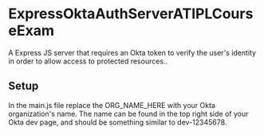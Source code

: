 # ExpressOktaAuthServerATIPLCourseExam
A Express JS server that requires an Okta token to verify the user's identity in order to allow access to protected resources..

## Setup
In the main.js file replace the ORG_NAME_HERE with your Okta organization's name. The name can be found in the top right side of your Okta dev page, and should be something similar to dev-12345678.
